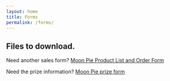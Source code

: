 ```yaml
---
layout: home
title: Forms
permalink: /forms/
---
```


## Files to download.

Need another sales form?
[Moon Pie Product List and Order Form](/files/2023_CAC_Moon_Pie_Prize_Sheet.pdf)

Need the prize information?
[Moon Pie prize form](/files/2023_CAC_Moon_Pie_Order_Form.pdf)

